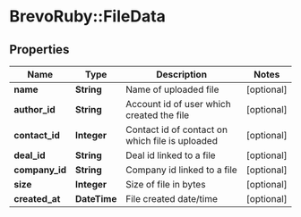 # BrevoRuby::FileData

## Properties
Name | Type | Description | Notes
------------ | ------------- | ------------- | -------------
**name** | **String** | Name of uploaded file | [optional] 
**author_id** | **String** | Account id of user which created the file | [optional] 
**contact_id** | **Integer** | Contact id of contact on which file is uploaded | [optional] 
**deal_id** | **String** | Deal id linked to a file | [optional] 
**company_id** | **String** | Company id linked to a file | [optional] 
**size** | **Integer** | Size of file in bytes | [optional] 
**created_at** | **DateTime** | File created date/time | [optional] 



